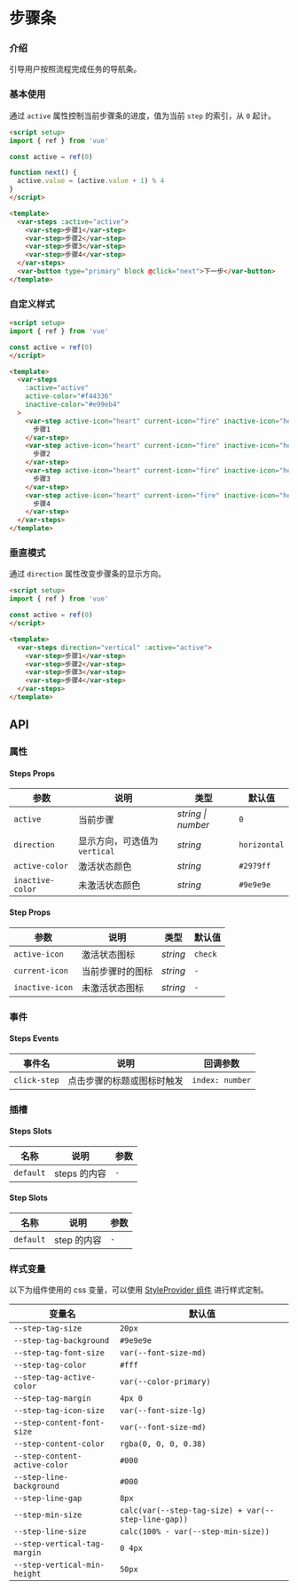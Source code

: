 # 步骤条

### 介绍

引导用户按照流程完成任务的导航条。

### 基本使用

通过 `active` 属性控制当前步骤条的进度，值为当前 `step` 的索引，从 `0` 起计。

```html
<script setup>
import { ref } from 'vue'

const active = ref(0)

function next() {
  active.value = (active.value + 1) % 4
}
</script>

<template>
  <var-steps :active="active">
    <var-step>步骤1</var-step>
    <var-step>步骤2</var-step>
    <var-step>步骤3</var-step>
    <var-step>步骤4</var-step>
  </var-steps>
  <var-button type="primary" block @click="next">下一步</var-button>
</template>
```

### 自定义样式

```html
<script setup>
import { ref } from 'vue'

const active = ref(0)
</script>

<template>
  <var-steps
    :active="active"
    active-color="#f44336"
    inactive-color="#e99eb4"
  >
    <var-step active-icon="heart" current-icon="fire" inactive-icon="heart-half-full">
      步骤1
    </var-step>
    <var-step active-icon="heart" current-icon="fire" inactive-icon="heart-half-full">
      步骤2
    </var-step>
    <var-step active-icon="heart" current-icon="fire" inactive-icon="heart-half-full">
      步骤3
    </var-step>
    <var-step active-icon="heart" current-icon="fire" inactive-icon="heart-half-full">
      步骤4
    </var-step>
  </var-steps>
</template>
```

### 垂直模式

通过 `direction` 属性改变步骤条的显示方向。

```html
<script setup>
import { ref } from 'vue'

const active = ref(0)
</script>

<template>
  <var-steps direction="vertical" :active="active">
    <var-step>步骤1</var-step>
    <var-step>步骤2</var-step>
    <var-step>步骤3</var-step>
    <var-step>步骤4</var-step>
  </var-steps>
</template>
```

## API

### 属性

#### Steps Props

| 参数 | 说明 | 类型 | 默认值 |
| ----- | -------------- | -------- | ---------- |
| `active` | 当前步骤 | _string \| number_ | `0` |
| `direction` | 显示方向，可选值为 `vertical` | _string_ | `horizontal` |
| `active-color` | 激活状态颜色 | _string_ | `#2979ff` |
| `inactive-color` | 未激活状态颜色 | _string_ | `#9e9e9e` |

#### Step Props

| 参数 | 说明 | 类型 | 默认值 |
| ----- | -------------- | -------- | ---------- |
| `active-icon` | 激活状态图标  | _string_ | `check` |
| `current-icon` | 当前步骤时的图标 | _string_ | `-` |
| `inactive-icon` | 未激活状态图标 | _string_ | `-` |

### 事件

#### Steps Events

| 事件名 | 说明 | 回调参数 |
| ----- | -------------- | -------- |
| `click-step` | 点击步骤的标题或图标时触发| `index: number` |

### 插槽

#### Steps Slots

| 名称 | 说明        | 参数 |
| ----- |-----------| -------- |
| `default` | steps 的内容 | `-` |

#### Step Slots

| 名称 | 说明 | 参数 |
| ----- | -------------- | -------- |
| `default` | step 的内容 | `-` |

### 样式变量

以下为组件使用的 css 变量，可以使用 [StyleProvider 组件](#/zh-CN/style-provider) 进行样式定制。

| 变量名 | 默认值 |
| --- | --- |
| `--step-tag-size` | `20px` |
| `--step-tag-background` | `#9e9e9e` |
| `--step-tag-font-size` | `var(--font-size-md)` |
| `--step-tag-color` | `#fff` |
| `--step-tag-active-color` | `var(--color-primary)` |
| `--step-tag-margin` | `4px 0` |
| `--step-tag-icon-size` | `var(--font-size-lg)` |
| `--step-content-font-size` | `var(--font-size-md)` |
| `--step-content-color` | `rgba(0, 0, 0, 0.38)` |
| `--step-content-active-color` | `#000` |
| `--step-line-background` | `#000` |
| `--step-line-gap` | `8px` |
| `--step-min-size` | `calc(var(--step-tag-size) + var(--step-line-gap))` |
| `--step-line-size` | `calc(100% - var(--step-min-size))` |
| `--step-vertical-tag-margin` | `0 4px` |
| `--step-vertical-min-height` | `50px` |
